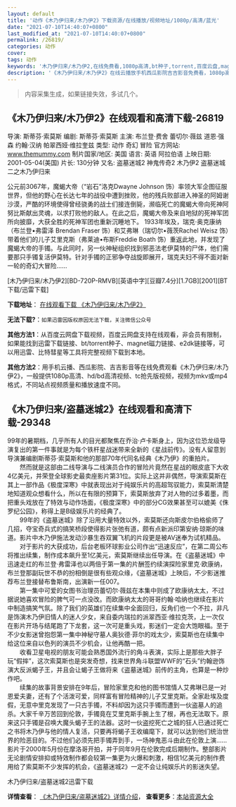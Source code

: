 ```yaml
---
layout: default
title: '动作《木乃伊归来/木乃伊2》下载资源/在线播放/视频地址/1080p/高清/蓝光'
date: "2021-07-10T14:40:07+0800"
last_modified_at: "2021-07-10T14:40:07+0800"
permalink: /26819/
categories: 动作
cover:
tags: 动作
keywords: '木乃伊归来/木乃伊2,在线免费看,1080p高清,bt种子,torrent,百度云盘,magnet,磁力链,迅雷下载资源'
description: '《木乃伊归来/木乃伊2》在线云播放手机西瓜影院吉吉影音免费看，1080p高清bd/hd未删减完整版和tc抢先枪版，mkv/mp4格式，附带bt/torrent种子、magnet/磁力链、百度云盘、网盘资源迅雷下载链接'
---
```


>内容采集生成，如果链接失效，多试几个。


## 《木乃伊归来/木乃伊2》在线观看和高清下载-26819

导演: 斯蒂芬·索莫斯 编剧: 斯蒂芬·索莫斯 主演: 布兰登·费舍 蕾切尔·薇兹 道恩·强森 约翰·汉纳 帕翠西娅·维拉奎兹 类型: 动作 奇幻 冒险 官方网站: www.themummy.com 制片国家/地区: 美国 语言: 英语 阿拉伯语 上映日期: 2001-05-04(美国) 片长: 130分钟 又名: 盗墓迷城2 神鬼传奇2 木乃伊2 盗墓迷城二之木乃伊归来

公元前3067年，魔蝎大帝（“岩石”洛克Dwayne Johnson 饰）率领大军企图征服世界，但他的野心在长达七年的战役中遭到挫败，他的残兵败部进入神圣的阿姆谢沙漠，严酷的环境使得曾经骁勇的战士们接连倒毙，濒临死亡的魔蝎大帝向死神阿努比斯献出灵魂，以求打败他的敌人。在此之后，魔蝎大帝及来自地狱的死神军团所向披靡，大获全胜的死神军团也重新沉睡地下。 1933年埃及，瑞克·奥克康纳（布兰登•弗雷泽 Brendan Fraser 饰）和艾弗琳（瑞切尔•薇茨Rachel Weisz 饰）带着他们的儿子艾里克斯（弗莱迪•布斯Freddie Boath 饰）重返此地，并发现了魔蝎大帝的手镯。与此同时，另一伙神秘组织找到邪恶法老伊莫特的尸体，他们需要那只手镯复活伊莫特。针对手镯的正邪争夺战旋即展开，瑞克夫妇不得不面对新一轮的奇幻大冒险……


[木乃伊归来/木乃伊2][BD-720P-RMVB][英语中字][豆瓣7.4分][1.7GB][2001][BT下载/迅雷下载]

**下载地址**： [在线观看下载 《木乃伊归来/木乃伊2》](https://www.btdx8.com/torrent/the_mummy_returns_2001.html) 


**无法下载?**：`如果迅雷因版权原因无法下载，关注微信公众号 `

**其他方法1**：从百度云网盘下载视频，百度云网盘支持在线观看，非会员有限制，如果能找到迅雷下载链接、bt/torrent种子、magnet磁力链接、e2dk链接等，可以用迅雷、比特彗星等工具将完整视频下载到本地。

**其他方法2**：用手机云播、西瓜影院、吉吉影音等在线免费观看《木乃伊归来/木乃伊2》，一般提供1080p高清、hd/bd高清视频、tc抢先版视频，视频为mkv或mp4格式，不同站点视频质量和播放速度不同。


## 《木乃伊归来/盗墓迷城2》在线观看和高清下载-29348

99年的暑期档，几乎所有人的目光都聚焦在乔治&middot;卢卡斯身上，因为这位恐龙级导演复出的第一件事就是为每个铁杆星战迷带来全新的《星战前传》。没有人留意到导演兼编剧斯蒂芬&middot;索莫斯和他的那部70年代同名经典《木乃伊》的重拍片。<br />　　然而就是这部由二线导演与二线演员合作的冒险片竟然在星战的眼皮底下大收4亿美元，并荣登全球影史最卖座影片第31位。实际上这并非偶然，导演索莫斯在其上一部作品《极度深寒》中就表现出对于纯娱乐片的高超驾驭能力，索莫斯清楚地知道观众想看什么，所以在有限的预算下，索莫斯放弃了对人物的过多着墨，而把重头戏放在了特效与动作场面，《极度深寒》中的部分CG效果甚至可以媲美《侏罗纪公园》，称得上是B级娱乐片的经典了。<br />　　99年的《盗墓迷城》除了沿用大量特效以外，索莫斯还向斯皮尔伯格偷师了几招，夺宝奇兵式的搞笑桥段使得影片张弛有道，颇有点新派印第安纳·琼斯的味道。影片中木乃伊施法发动沙暴生吞双翼飞机的片段更是被AV迷奉为试机精品。<br />　　对于影片的大获成功，后台老板环球影业公司作出“迅速反应&rdquo;，在第二周公布将推出续集，制作成本飙升至1亿美元，索莫斯继续出任导演。在《盗墓迷城》中迅速走红的布兰登&middot;弗雷泽也以两倍于第一集的片酬签约续演探险家里克&middot;欧康纳，布兰登那副玩世不恭的扮相倒是很有些观众缘，《盗墓迷城》上映后，不少影迷推荐布兰登接替布鲁斯南，出演新一任007。<br />　　第一集中可爱的女图书治理员蕾切尔·薇兹在本集中则成了欧康纳太太，不过据说她喜欢冒险的脾气可一点没改。而欧康纳太太的哥哥约翰&middot;哈纳也继续在影片中制造搞笑气氛。除了我们的英雄们在续集中全面回归，反角们也一个不拉，非凡是饰演木乃伊旧情人的迷人少女，来自委内瑞拉的派翠西亚·维拉克茨，上一次仅在影片开场与结尾跑了下龙套，这一次可是重头戏，影迷们一定会大饱眼福。至于不少女影迷曾抱怨第一集中神秘守墓人奥狄德·菲尔的戏太少，索莫斯也在续集中给这位来自以色列的演员不少机会，让他再酷一把。<br />　　收看卫星电视的朋友可能会熟悉国外流行的角斗表演，实际上是那些大胖子玩“假摔”，这次索莫斯也是突发奇想，找来世界角斗联盟WWF的&ldquo;石头”约翰逊饰演大反派蝎子王，并且会让蝎子王做将来《盗墓迷城》前传的主角，也算是一种炒作吧。<br />　　续集的故事背景安排在9年后，冒险家里克和他的图书馆情人艾弗琳已是一对恩爱夫妻，还有了个活泼可爱，同样富有冒险精神的儿子艾里克斯。全家赴埃及度假，无意中里克发现了一只古手镯，不料却因为这只手镯而遭到一伙盗墓人的追杀。大家千辛万苦回到伦敦，手镯竟在艾里克斯手腕上生了根，再也无法取下。原来这只手镯是召唤大魔头蝎子王的法器。这时一伙盗挖死亡之城的狂人已通过死亡之书将木乃伊与他的情人复活，只要再将蝎子王收编麾下，就可以达到他们统治世界的险恶目的。不过他们必须先把手镯弄到手，一场神鬼恶斗由此在伦敦上演……　　影片于2000年5月份在摩洛哥开拍，并于同年9月在伦敦完成后期制作。整部影片无论剧情安排抑或特效制作都会较第一集更为火爆和刺激，相信1亿美元的制作费用给了索莫斯不少发挥的机会，《盗墓迷城2》一定不会让纯娱乐片的影迷失望。


木乃伊归来/盗墓迷城2迅雷下载

**详情查看**： [《木乃伊归来/盗墓迷城2》详情介绍](/movie/29348/)， **查看更多**：[本站资源大全](/movie/t/all/)

